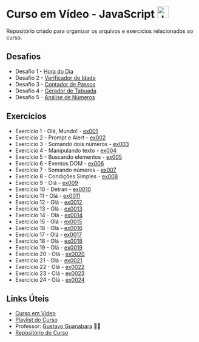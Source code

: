 # Curso em Vídeo - JavaScript <img src="https://cdn.jsdelivr.net/gh/devicons/devicon@latest/icons/javascript/javascript-original.svg" height="30"  alt="JavaScript logo" />

Repositório criado para organizar os arquivos e exercícios relacionados ao curso.

## Desafios

* Desafio 1 - [Hora do Dia](https://github.com/KaiqueTeixeira/Aprendendo-JS/blob/main/Desafios/d001/index.html)
* Desafio 2 - [Verificador de Idade](https://github.com/KaiqueTeixeira/Aprendendo-JS/blob/main/Desafios/d002/index.html)
* Desafio 3 - [Contador de Passos](https://github.com/KaiqueTeixeira/Aprendendo-JS/blob/main/Desafios/d003/index.html)
* Desafio 4 - [Gerador de Tabuada](https://github.com/KaiqueTeixeira/Aprendendo-JS/blob/main/Desafios/d004/index.html)
* Desafio 5 - [Análise de Números](https://github.com/KaiqueTeixeira/Aprendendo-JS/blob/main/Desafios/d005/index.html)

## Exercícios

* Exercício 1 - Olá, Mundo! - [ex001](https://github.com/KaiqueTeixeira/Aprendendo-JS/blob/main/Exerc%C3%ADcios/ex001/index.html)
* Exercício 2 - Prompt e Alert - [ex002](https://github.com/KaiqueTeixeira/Aprendendo-JS/blob/main/Exerc%C3%ADcios/ex002/index.html)
* Exercício 3 - Somando dois números - [ex003](https://github.com/KaiqueTeixeira/Aprendendo-JS/blob/main/Exerc%C3%ADcios/ex003/index.html)
* Exercício 4 - Manipulando texto - [ex004](https://github.com/KaiqueTeixeira/Aprendendo-JS/blob/main/Exerc%C3%ADcios/ex004/index.html)
* Exercício 5 - Buscando elementos - [ex005](https://github.com/KaiqueTeixeira/Aprendendo-JS/blob/main/Exerc%C3%ADcios/ex005/index.html)
* Exercício 6 - Eventos DOM - [ex006](https://github.com/KaiqueTeixeira/Aprendendo-JS/blob/main/Exerc%C3%ADcios/ex006/index.html)
* Exercício 7 - Somando números - [ex007](https://github.com/KaiqueTeixeira/Aprendendo-JS/blob/main/Exerc%C3%ADcios/ex007/index.html)
* Exercício 8 - Condições Simples - [ex008](https://github.com/KaiqueTeixeira/Aprendendo-JS/blob/main/Exerc%C3%ADcios/ex008/script.js)
* Exercício 9 - Olá - [ex009](https://github.com/KaiqueTeixeira/Aprendendo-JS/blob/main/Exerc%C3%ADcios/ex009/script.js)
* Exercício 10 - Detran - [ex0010](https://github.com/KaiqueTeixeira/Aprendendo-JS/blob/main/Exerc%C3%ADcios/ex010/index.html)
* Exercício 11 - Olá - [ex0011](https://github.com/KaiqueTeixeira/Aprendendo-JS/blob/main/Exerc%C3%ADcios/ex011/script.js)
* Exercício 12 - Olá - [ex0012](https://github.com/KaiqueTeixeira/Aprendendo-JS/blob/main/Exerc%C3%ADcios/ex012/script.js)
* Exercício 13 - Olá - [ex0013](https://github.com/KaiqueTeixeira/Aprendendo-JS/blob/main/Exerc%C3%ADcios/ex013/script.js)
* Exercício 14 - Olá - [ex0014](https://github.com/KaiqueTeixeira/Aprendendo-JS/blob/main/Exerc%C3%ADcios/ex014/script.js)
* Exercício 15 - Olá - [ex0015](https://github.com/KaiqueTeixeira/Aprendendo-JS/blob/main/Exerc%C3%ADcios/ex015/script.js)
* Exercício 16 - Olá - [ex0016](https://github.com/KaiqueTeixeira/Aprendendo-JS/blob/main/Exerc%C3%ADcios/ex016/script.js)
* Exercício 17 - Olá - [ex0017](https://github.com/KaiqueTeixeira/Aprendendo-JS/blob/main/Exerc%C3%ADcios/ex017/script.js)
* Exercício 18 - Olá - [ex0018](https://github.com/KaiqueTeixeira/Aprendendo-JS/blob/main/Exerc%C3%ADcios/ex018/script.js)
* Exercício 19 - Olá - [ex0019](https://github.com/KaiqueTeixeira/Aprendendo-JS/blob/main/Exerc%C3%ADcios/ex019/script.js)
* Exercício 20 - Olá - [ex0020](https://github.com/KaiqueTeixeira/Aprendendo-JS/blob/main/Exerc%C3%ADcios/ex020/script.js)
* Exercício 21 - Olá - [ex0021](https://github.com/KaiqueTeixeira/Aprendendo-JS/blob/main/Exerc%C3%ADcios/ex021/script.js)
* Exercício 22 - Olá - [ex0022](https://github.com/KaiqueTeixeira/Aprendendo-JS/blob/main/Exerc%C3%ADcios/ex022/script.js)
* Exercício 23 - Olá - [ex0023](https://github.com/KaiqueTeixeira/Aprendendo-JS/blob/main/Exerc%C3%ADcios/ex023/script.js)
* Exercício 24 - Olá - [ex0024](https://github.com/KaiqueTeixeira/Aprendendo-JS/blob/main/Exerc%C3%ADcios/ex024/script.js)

## Links Úteis

* [Curso em Vídeo](https://www.cursoemvideo.com/)
* [Playlist do Curso](https://www.youtube.com/watch?v=1-w1RfGIov4&list=PLHz_AreHm4dlsK3Nr9GVvXCbpQyHQl1o1)
* Professor: [Gustavo Guanabara](https://github.com/gustavoguanabara) 🖖🏻
* [Repositório do Curso](https://github.com/gustavoguanabara/javascript)
